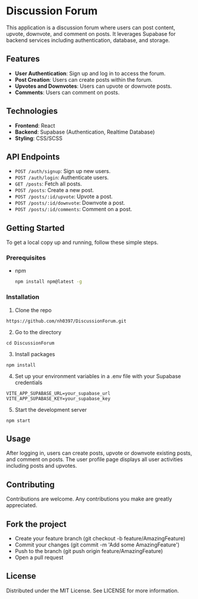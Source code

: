 # Discussion Forum

This application is a discussion forum where users can post content, upvote, downvote, and comment on posts. It leverages Supabase for backend services including authentication, database, and storage.

## Features

- **User Authentication**: Sign up and log in to access the forum.
- **Post Creation**: Users can create posts within the forum.
- **Upvotes and Downvotes**: Users can upvote or downvote posts.
- **Comments**: Users can comment on posts.

## Technologies

- **Frontend**: React
- **Backend**: Supabase (Authentication, Realtime Database)
- **Styling**: CSS/SCSS

## API Endpoints

- `POST /auth/signup`: Sign up new users.
- `POST /auth/login`: Authenticate users.
- `GET /posts`: Fetch all posts.
- `POST /posts`: Create a new post.
- `POST /posts/:id/upvote`: Upvote a post.
- `POST /posts/:id/downvote`: Downvote a post.
- `POST /posts/:id/comments`: Comment on a post.

## Getting Started

To get a local copy up and running, follow these simple steps.

### Prerequisites

- npm
  ```sh
  npm install npm@latest -g

### Installation

1. Clone the repo
```
https://github.com/nh0397/DiscussionForum.git
```
2. Go to the directory
```
cd DiscussionForum
```
3. Install packages
```
npm install
```
4. Set up your environment variables in a .env file with your Supabase credentials
```
VITE_APP_SUPABASE_URL=your_supabase_url
VITE_APP_SUPABASE_KEY=your_supabase_key
```
5. Start the development server
```
npm start
```
## Usage
After logging in, users can create posts, upvote or downvote existing posts, and comment on posts. The user profile page displays all user activities including posts and upvotes.

## Contributing
Contributions are welcome. Any contributions you make are greatly appreciated.

## Fork the project
- Create your feature branch (git checkout -b feature/AmazingFeature)
- Commit your changes (git commit -m 'Add some AmazingFeature')
- Push to the branch (git push origin feature/AmazingFeature)
- Open a pull request
## License
Distributed under the MIT License. See LICENSE for more information.